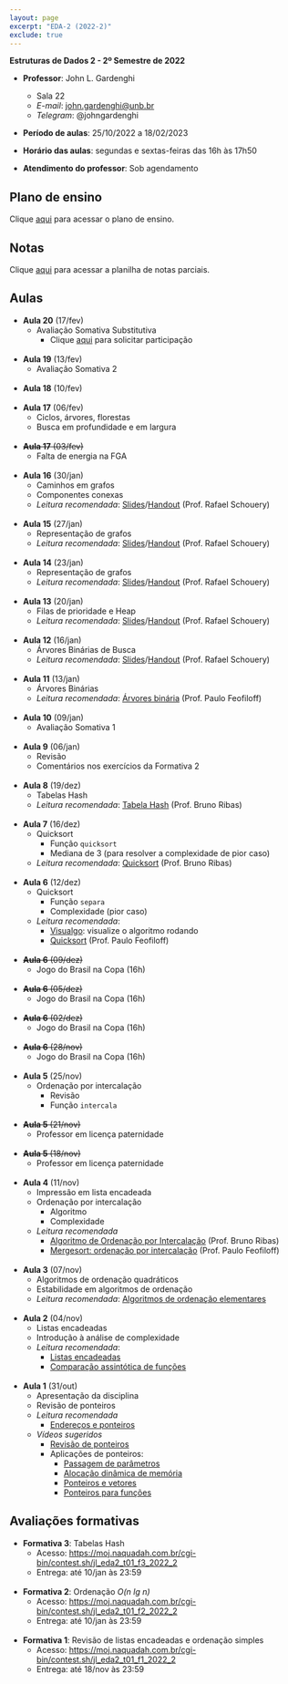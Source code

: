 ```yaml
---
layout: page
excerpt: "EDA-2 (2022-2)"
exclude: true
---
```


**Estruturas de Dados 2 - 2º Semestre de 2022**

* **Professor**: John L. Gardenghi
  + Sala 22
  + *E-mail*: john.gardenghi@unb.br
  + *Telegram*: @johngardenghi

* **Período de aulas**: 25/10/2022 a 18/02/2023
* **Horário das aulas**: segundas e sextas-feiras das 16h às 17h50
* **Atendimento do professor**: Sob agendamento

## Plano de ensino

Clique <a href="plano_eda2_22_2.pdf" target="_blank">aqui</a> para acessar o plano de ensino.

## Notas

Clique [aqui](notas.htm) para acessar a planilha de notas parciais.

## Aulas

* **Aula 20** (17/fev)
  + Avaliação Somativa Substitutiva
    + Clique <a href="https://forms.microsoft.com/Pages/ResponsePage.aspx?id=oZs17AtjK024M8jm1I-AWQT_ybU_kgJFrAR3sKwXT1BUM1hPVE8yMTRQMk8wODdCSFk5N0tHTTFPWi4u" target="_blank">aqui</a> para solicitar participação
<br><br>
* **Aula 19** (13/fev)
  + Avaliação Somativa 2
<br><br>
* **Aula 18** (10/fev)
<br><br>
* **Aula 17** (06/fev)
  + Ciclos, árvores, florestas
  + Busca em profundidade e em largura
<br><br>
* ~~**Aula 17** (03/fev)~~
  + Falta de energia na FGA
<br><br>
* **Aula 16** (30/jan)
  + Caminhos em grafos
  + Componentes conexas
  + *Leitura recomendada*: <a href="https://www.ic.unicamp.br/~rafael/cursos/2s2019/mc202/slides/unidade27-grafos-percursos.pdf" target="_blank">Slides</a>/<a href="https://www.ic.unicamp.br/~rafael/cursos/2s2019/mc202/slides/unidade27-grafos-percursos-handout.pdf" target="_blank">Handout</a> (Prof. Rafael Schouery)
<br><br>
* **Aula 15** (27/jan)
  + Representação de grafos
  + *Leitura recomendada*: <a href="https://www.ic.unicamp.br/~rafael/cursos/2s2019/mc202/slides/unidade26-grafos-estrutura.pdf" target="_blank">Slides</a>/<a href="https://www.ic.unicamp.br/~rafael/cursos/2s2019/mc202/slides/unidade26-grafos-estrutura-handout.pdf" target="_blank">Handout</a> (Prof. Rafael Schouery)
<br><br>
* **Aula 14** (23/jan)
  + Representação de grafos
  + *Leitura recomendada*: <a href="https://www.ic.unicamp.br/~rafael/cursos/2s2019/mc202/slides/unidade26-grafos-estrutura.pdf" target="_blank">Slides</a>/<a href="https://www.ic.unicamp.br/~rafael/cursos/2s2019/mc202/slides/unidade26-grafos-estrutura-handout.pdf" target="_blank">Handout</a> (Prof. Rafael Schouery)
<br><br>
* **Aula 13** (20/jan)
  + Filas de prioridade e Heap
  + *Leitura recomendada*: <a href="https://www.ic.unicamp.br/~rafael/cursos/2s2019/mc202/slides/unidade21-fila-prioridade.pdf" target="_blank">Slides</a>/<a href="https://www.ic.unicamp.br/~rafael/cursos/2s2019/mc202/slides/unidade21-fila-prioridade-handout.pdf" target="_blank">Handout</a> (Prof. Rafael Schouery)
<br><br>
* **Aula 12** (16/jan)
  + Árvores Binárias de Busca
  + *Leitura recomendada*: <a href="https://www.ic.unicamp.br/~rafael/cursos/2s2019/mc202/slides/unidade18-arvores-busca.pdf" target="_blank">Slides</a>/<a href="https://www.ic.unicamp.br/~rafael/cursos/2s2019/mc202/slides/unidade18-arvores-busca-handout.pdf" target="_blank">Handout</a> (Prof. Rafael Schouery)
<br><br>
* **Aula 11** (13/jan)
  + Árvores Binárias
  + *Leitura recomendada*: <a href="https://www.ime.usp.br/~pf/algoritmos/aulas/bint.html" target="_blank">Árvores binária</a> (Prof. Paulo Feofiloff)
<br><br>
* **Aula 10** (09/jan)
  + Avaliação Somativa 1
<br><br>
* **Aula 9** (06/jan)
  + Revisão
  + Comentários nos exercícios da Formativa 2
<br><br>
* **Aula 8** (19/dez)
  + Tabelas Hash
  + *Leitura recomendada*: <a href="https://www.brunoribas.com.br/eda2/2022-1/apostila/hashtable.html" target="_blank">Tabela Hash</a> (Prof. Bruno Ribas)
<br><br>
* **Aula 7** (16/dez)
  + Quicksort
    + Função `quicksort`
    + Mediana de 3 (para resolver a complexidade de pior caso)
  + *Leitura recomendada*: <a href="https://www.brunoribas.com.br/eda2/2022-1/apostila/quicksort.html" target="_blank">Quicksort</a> (Prof. Bruno Ribas)
<br><br>
* **Aula 6** (12/dez)
  + Quicksort
    + Função `separa`
    + Complexidade (pior caso)
  + *Leitura recomendada*:
    + <a href="https://visualgo.net/en/sorting" target="_blank">Visualgo</a>: visualize o algoritmo rodando
    + <a href="https://www.ime.usp.br/~pf/algoritmos/aulas/quick.html" target="_blank">Quicksort</a> (Prof. Paulo Feofiloff)
<br><br>
* ~~**Aula 6** (09/dez)~~
  + Jogo do Brasil na Copa (16h)
<br><br>
* ~~**Aula 6** (05/dez)~~
  + Jogo do Brasil na Copa (16h)
<br><br>
* ~~**Aula 6** (02/dez)~~
  + Jogo do Brasil na Copa (16h)
<br><br>
* ~~**Aula 6** (28/nov)~~
  + Jogo do Brasil na Copa (16h)
<br><br>
* **Aula 5** (25/nov)
  + Ordenação por intercalação
    + Revisão
    + Função `intercala`
<br><br>
* ~~**Aula 5** (21/nov)~~
  + Professor em licença paternidade
<br><br>
* ~~**Aula 5** (18/nov)~~
  + Professor em licença paternidade
<br><br>
* **Aula 4** (11/nov)
  + Impressão em lista encadeada
  + Ordenação por intercalação
    + Algoritmo
    + Complexidade
  + *Leitura recomendada*
    + <a href="https://www.brunoribas.com.br/eda2/2022-1/apostila/mergesort.html" target="_blank">Algoritmo de Ordenação por Intercalação</a> (Prof. Bruno Ribas)
    + <a href="https://www.ime.usp.br/~pf/algoritmos/aulas/mrgsrt.html" target="_blank">Mergesort: ordenação por intercalação</a> (Prof. Paulo Feofiloff)
<br><br>
* **Aula 3** (07/nov)
  + Algoritmos de ordenação quadráticos
  + Estabilidade em algoritmos de ordenação
  + *Leitura recomendada*: <a href="https://www.ime.usp.br/~pf/algoritmos/aulas/ordena.html" target="_blank">Algoritmos de ordenação elementares</a>
<br><br>
* **Aula 2** (04/nov)
  + Listas encadeadas
  + Introdução à análise de complexidade
  + *Leitura recomendada*:
    + <a href="https://www.ime.usp.br/~pf/algoritmos/aulas/lista.html" target="_blank">Listas encadeadas</a>
    + <a href="https://www.ime.usp.br/~pf/analise_de_algoritmos/aulas/Oh.html" target="_blank">Comparação assintótica de funções</a>
<br><br>
* **Aula 1** (31/out)
  + Apresentação da disciplina
  + Revisão de ponteiros
  + *Leitura recomendada*
    + <a href="https://www.ime.usp.br/~pf/algoritmos/aulas/pont.html" target="_blank">Endereços e ponteiros</a>
  + *Vídeos sugeridos*
    + <a href="https://youtu.be/r3ooCq07dOA" target="_blank">Revisão de ponteiros</a>
    + Aplicações de ponteiros:
      + <a href="https://web.microsoftstream.com/video/0b127270-4078-465c-96e9-c0b60b84a2ec" target="_blank">Passagem de parâmetros</a>
      + <a href="https://web.microsoftstream.com/video/d13206d2-ad31-4343-9515-8b7a075314da" target="_blank">Alocação dinâmica de memória</a>
      + <a href="https://web.microsoftstream.com/video/24a54429-1540-4d47-b5b1-f75a035d2f57" target="_blank">Ponteiros e vetores</a>
      + <a href="https://web.microsoftstream.com/video/3fa477cc-bd11-47ca-ba8c-ee7e5ba470f5" target="_blank">Ponteiros para funções</a>

## Avaliações formativas

+ **Formativa 3**: Tabelas Hash
  + Acesso: <a href="https://moj.naquadah.com.br/cgi-bin/contest.sh/jl_eda2_t01_f3_2022_2" target="_blank">https://moj.naquadah.com.br/cgi-bin/contest.sh/jl_eda2_t01_f3_2022_2</a>
  + Entrega: até 10/jan às 23:59
<br><br>
+ **Formativa 2**: Ordenação *O(n lg n)*
  + Acesso: <a href="https://moj.naquadah.com.br/cgi-bin/contest.sh/jl_eda2_t01_f2_2022_2" target="_blank">https://moj.naquadah.com.br/cgi-bin/contest.sh/jl_eda2_t01_f2_2022_2</a>
  + Entrega: até 10/jan às 23:59
<br><br>
+ **Formativa 1**: Revisão de listas encadeadas e ordenação simples
  + Acesso: <a href="https://moj.naquadah.com.br/cgi-bin/contest.sh/jl_eda2_t01_f1_2022_2" target="_blank">https://moj.naquadah.com.br/cgi-bin/contest.sh/jl_eda2_t01_f1_2022_2</a>
  + Entrega: até 18/nov às 23:59